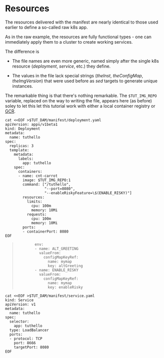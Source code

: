 # Resources

The resources delivered with the manifest are nearly
identical to those used earlier to define a so-called
raw k8s app.

As in the raw example, the resources are fully
functional types - one can immediately apply them to a
cluster to create working services.

The difference is

 * The file names are even more generic, named simply
   after the single k8s resource (_deployment_,
   _service_, etc.) they define.

 * The values in the file lack special strings
   (_theInst_, _theConfigMap_, _theImgVersion_) that
   were used before as _sed_ targets to generate unique
   instances.

[GCR]: https://cloud.google.com/container-registry/

The remarkable thing is that there's nothing
remarkable.  The `$TUT_IMG_REPO` variable, replaced on
the way to writing the file, appears here (as before)
soley to let this let this tutorial work with either a local
container registry or [GCR].


<!-- @writeDeploymentTemplate @test -->
```
cat <<EOF >$TUT_DAM/manifest/deployment.yaml
apiVersion: apps/v1beta1
kind: Deployment
metadata:
  name: tuthello
spec:
  replicas: 3
  template:
    metadata:
      labels:
        app: tuthello
    spec:
      containers:
      - name: cnt-carrot
        image: $TUT_IMG_REPO:1
        command: ["/tuthello",
                  "--port=8080",
                  "--enableRiskyFeature=\$(ENABLE_RISKY)"]
        resources:
          limits:
            cpu: 100m
            memory: 10Mi
          requests:
            cpu: 100m
            memory: 10Mi
        ports:
        - containerPort: 8080
EOF
```

> ```
>         env:
>         - name: ALT_GREETING
>           valueFrom:
>             configMapKeyRef:
>               name: mymap
>               key: altGreeting
>         - name: ENABLE_RISKY
>           valueFrom:
>             configMapKeyRef:
>               name: mymap
>               key: enableRisky
> ```

<!-- @writeServiceTemplate @test -->
```
cat <<EOF >$TUT_DAM/manifest/service.yaml
kind: Service
apiVersion: v1
metadata:
  name: tuthello
spec:
  selector:
    app: tuthello
  type: LoadBalancer
  ports:
  - protocol: TCP
    port: 8666
    targetPort: 8080
EOF
```
